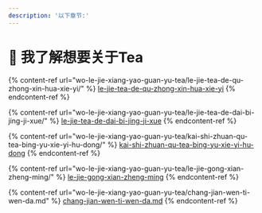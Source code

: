 ```yaml
---
description: '以下章节:'
---
```


# 🍵 我了解想要关于Tea



{% content-ref url="wo-le-jie-xiang-yao-guan-yu-tea/le-jie-tea-de-qu-zhong-xin-hua-xie-yi/" %}
[le-jie-tea-de-qu-zhong-xin-hua-xie-yi](wo-le-jie-xiang-yao-guan-yu-tea/le-jie-tea-de-qu-zhong-xin-hua-xie-yi/)
{% endcontent-ref %}



{% content-ref url="wo-le-jie-xiang-yao-guan-yu-tea/le-jie-tea-de-dai-bi-jing-ji-xue/" %}
[le-jie-tea-de-dai-bi-jing-ji-xue](wo-le-jie-xiang-yao-guan-yu-tea/le-jie-tea-de-dai-bi-jing-ji-xue/)
{% endcontent-ref %}



{% content-ref url="wo-le-jie-xiang-yao-guan-yu-tea/kai-shi-zhuan-qu-tea-bing-yu-xie-yi-hu-dong/" %}
[kai-shi-zhuan-qu-tea-bing-yu-xie-yi-hu-dong](wo-le-jie-xiang-yao-guan-yu-tea/kai-shi-zhuan-qu-tea-bing-yu-xie-yi-hu-dong/)
{% endcontent-ref %}



{% content-ref url="wo-le-jie-xiang-yao-guan-yu-tea/le-jie-gong-xian-zheng-ming/" %}
[le-jie-gong-xian-zheng-ming](wo-le-jie-xiang-yao-guan-yu-tea/le-jie-gong-xian-zheng-ming/)
{% endcontent-ref %}



{% content-ref url="wo-le-jie-xiang-yao-guan-yu-tea/chang-jian-wen-ti-wen-da.md" %}
[chang-jian-wen-ti-wen-da.md](wo-le-jie-xiang-yao-guan-yu-tea/chang-jian-wen-ti-wen-da.md)
{% endcontent-ref %}
